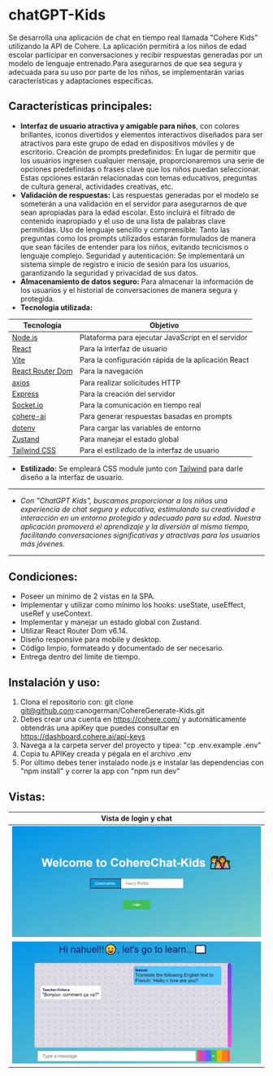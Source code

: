 # chatGPT-Kids
Se desarrolla una aplicación de chat en tiempo real llamada "Cohere Kids" utilizando la API de Cohere. La aplicación permitirá a los niños de edad escolar participar en conversaciones y recibir respuestas generadas por un modelo de lenguaje entrenado.Para asegurarnos de que sea segura y adecuada para su uso por parte de los niños, se implementarán varias características y adaptaciones específicas.

## Características principales:

- **Interfaz de usuario atractiva y amigable para niños**, con colores brillantes, iconos divertidos y elementos interactivos diseñados para ser atractivos para este grupo de edad en dispositivos móviles y de escritorio.
Creación de prompts predefinidos: En lugar de permitir que los usuarios ingresen cualquier mensaje, proporcionaremos una serie de opciones predefinidas o frases clave que los niños puedan seleccionar. Estas opciones estarán relacionadas con temas educativos, preguntas de cultura general, actividades creativas, etc.
- **Validación de respuestas:** Las respuestas generadas por el modelo se someterán a una validación en el servidor para asegurarnos de que sean apropiadas para la edad escolar. Esto incluirá el filtrado de contenido inapropiado y el uso de una lista de palabras clave permitidas.
Uso de lenguaje sencillo y comprensible: Tanto las preguntas como los prompts utilizados estarán formulados de manera que sean fáciles de entender para los niños, evitando tecnicismos o lenguaje complejo.
Seguridad y autenticación: Se implementará un sistema simple de registro e inicio de sesión para los usuarios, garantizando la seguridad y privacidad de sus datos.
- **Almacenamiento de datos seguro:** Para almacenar la información de los usuarios y el historial de conversaciones de manera segura y protegida.
- **Tecnología utilizada:**

| Tecnología                                           | Objetivo                                            |
| ---------------------------------------------------- | --------------------------------------------------- |
| [Node.js](https://nodejs.org/)                       | Plataforma para ejecutar JavaScript en el servidor  |
| [React](https://es.react.dev/)                       | Para la interfaz de usuario                         |
| [Vite](https://vitejs.dev/)                          | Para la configuración rápida de la aplicación React |
| [React Router Dom](https://reactrouter.com/en/main)  | Para la navegación                                  |
| [axios](https://www.axios.com/)                      | Para realizar solicitudes HTTP                      |
| [Express](https://expressjs.com/)                    | Para la creación del servidor                       |
| [Socket.io](https://socket.io/)                      | Para la comunicación en tiempo real                 |
| [cohere-ai](https://www.cohere-ai.com/)              | Para generar respuestas basadas en prompts          |
| [dotenv](https://www.npmjs.com/package/dotenv)       | Para cargar las variables de entorno                |
| [Zustand](https://github.com/pmndrs/zustand)         | Para manejar el estado global                       |
| [Tailwind CSS](https://tailwindcss.com/)             | Para el estilizado de la interfaz de usuario        |

- **Estilizado:** Se empleará CSS module junto con [Tailwind](https://tailwindui.com/) para darle diseño a la interfaz de usuario.
___
- *Con "ChatGPT Kids", buscamos proporcionar a los niños una experiencia de chat segura y educativa, estimulando su creatividad e interacción en un entorno protegido y adecuado para su edad. Nuestra aplicación promoverá el aprendizaje y la diversión al mismo tiempo, facilitando conversaciones significativas y atractivas para los usuarios más jóvenes.*
___

## Condiciones:

- Poseer un mínimo de 2 vistas en la SPA.
- Implementar y utilizar como mínimo los hooks: useState, useEffect, useRef y useContext.
- Implementar y manejar un estado global con Zustand.
- Utilizar React Router Dom v6.14.
- Diseño responsive para mobile y desktop.
- Código limpio, formateado y documentado de ser necesario.
- Entrega dentro del límite de tiempo.

## Instalación y uso:

1. Clona el repositorio con: git clone git@github.com:canogerman/CohereGenerate-Kids.git
2. Debes crear una cuenta en https://cohere.com/ y automáticamente obtendrás una apiKey que puedes consultar en https://dashboard.cohere.ai/api-keys
3. Navega a la carpeta server del proyecto y tipea: "cp .env.example .env"
4. Copia tu APIKey creada y pégala en el archivo .env
5. Por último debes tener instalado node.js e instalar las dependencias con "npm install" y correr la app con "npm run dev"

## Vistas:

| Vista de login y chat                            |
| ------------------------------------------------ |
|![Vista de login](./client/src/assets/login.webp) |
|![Vista de chat](./client/src/assets/chat.webp)   |# CohereGenerate-Kids
